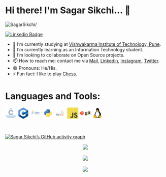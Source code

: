 # Hi there! I'm Sagar Sikchi... 👋

<p align="left"> <img src=https://komarev.com/ghpvc/?username=SagarSikchi alt=SagarSikchi/></p>

[![Linkedin Badge](https://img.shields.io/badge/-sagarsikchi-blue?style=flat-square&logo=Linkedin&logoColor=white&link=https://www.linkedin.com/in/sagar-sikchi/)](https://www.linkedin.com/in/sagar-sikchi/)

<!-- [![Linkedin Badge](https://img.shields.io/badge/-sagarsikchi-blue?style=flat-square&logo=Linkedin&logoColor=white&link=https://www.linkedin.com/in/sagar-sikchi/)](https://www.linkedin.com/in/sagar-sikchi/)   [![Portfolio Badge](https://img.shields.io/badge/-Portfolio-green?style=flat-square&logo=React&logoColor=white&link=https://www.linkedin.com/in/sagar-sikchi/)]() -->


<!--
**SagarSikchi/SagarSikchi** is a ✨ _special_ ✨ repository because its `README.md` (this file) appears on your GitHub profile.
Here are some ideas to get you started: -->
<!-- 
- 🤔 I’m looking for help with ... 
-->
- 🔭 I’m currently studying at [Vishwakarma Institute of Technology, Pune](http://www.vit.edu/).
- 🌱 I’m currently learning as an Information Technology student.
- 👯 I’m looking to collaborate on Open Source projects.
- 📫 How to reach me: contact me via [Mail](mailto:sikchisagar9330@gmail.com), [Linkedin](https://www.linkedin.com/in/sagar-sikchi/), [Instagram](https://www.instagram.com/sikchisagar/), [Twitter](https://twitter.com/sikchisagar).
- 😄 Pronouns: He/His.
- ⚡ Fun fact: I like to play [Chess](https://lichess.org/@/TowardsInfinity).


# **Languages and Tools:**

<code><img height="35" alt="C" src="https://raw.githubusercontent.com/github/explore/5c058a388828bb5fde0bcafd4bc867b5bb3f26f3/topics/c/c.png"></code>
<code><img height="35" alt="C++" src="https://raw.githubusercontent.com/github/explore/80688e429a7d4ef2fca1e82350fe8e3517d3494d/topics/cpp/cpp.png"></code>
<code><img height="35" alt="Java" src="https://raw.githubusercontent.com/github/explore/80688e429a7d4ef2fca1e82350fe8e3517d3494d/topics/java/java.png"></code>
<code><img height="35" alt="Python" src="https://raw.githubusercontent.com/github/explore/80688e429a7d4ef2fca1e82350fe8e3517d3494d/topics/python/python.png"></code>
<code><img height="35" alt="MySql" src="https://raw.githubusercontent.com/github/explore/80688e429a7d4ef2fca1e82350fe8e3517d3494d/topics/mysql/mysql.png"></code>
<code><img height="35" alt="JavaScript" src="https://raw.githubusercontent.com/github/explore/80688e429a7d4ef2fca1e82350fe8e3517d3494d/topics/javascript/javascript.png"></code>
<code><img height="35" alt="Git" src="https://raw.githubusercontent.com/github/explore/80688e429a7d4ef2fca1e82350fe8e3517d3494d/topics/git/git.png"></code>
<code><img height="35" alt="Linux" src="https://raw.githubusercontent.com/github/explore/80688e429a7d4ef2fca1e82350fe8e3517d3494d/topics/linux/linux.png"></code>
<!-- <code><img height="35" alt="Git" src="https://raw.githubusercontent.com/github/explore/80688e429a7d4ef2fca1e82350fe8e3517d3494d/topics/git/git.png"></code> -->

<br/>

[![Sagar Sikchi’s GitHub activity graph](https://activity-graph.herokuapp.com/graph?username=SagarSikchi&theme=react-dark&hide_border=true)](https://github.com/SagarSikchi/)



<div align="center">
  <a >
  <img align="center" src="https://github-readme-streak-stats.herokuapp.com/?user=SagarSikchi&theme=black-ice&hide_border=true" width="800">
  </a>
  <br/>
  <br/>
  
  <a href="https://github.com/SagarSikchi/github-readme-stats">
    <img align="center" src="https://github-readme-stats.vercel.app/api/top-langs/?username=SagarSikchi&theme=dark&hide_border=true&text_color=fff&icon_color=03e8fc&title_color=03e8fc&count_private=true" />
  </a>
 <br />
 <br />

 <a href="https://github.com/SagarSikchi/github-readme-stats">
    <img align="center" src="https://github-readme-stats.vercel.app/api?username=SagarSikchi&count_private=true&theme=dark&show_icons=true&hide_border=true&text_color=fff&icon_color=03e8fc&title_color=03e8fc&card_width=3&line_height=40" />
  </a>
</div>
<br>


